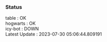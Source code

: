 ### Status


table : OK  
hogwarts : OK  
icy-bot : DOWN  
Latest Update : 2023-07-30 05:06:44.809191
